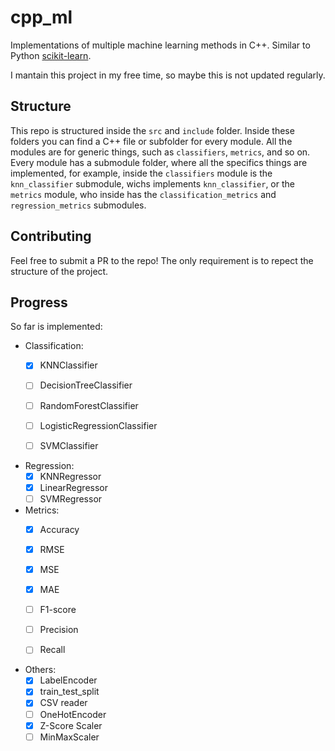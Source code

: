 # cpp_ml

Implementations of multiple machine learning methods in C++. Similar to Python [scikit-learn](https://scikit-learn.org/).

I mantain this project in my free time, so maybe this is not updated regularly.

## Structure

This repo is structured inside the `src` and `include` folder. Inside these folders you can find a C++ file or subfolder for every module. All the modules are for generic things, such as `classifiers`, `metrics`, and so on. Every module has a submodule folder, where all the specifics things are implemented, for example, inside the `classifiers` module is the `knn_classifier` submodule, wichs implements `knn_classifier`, or the `metrics` module, who inside has the `classification_metrics` and `regression_metrics` submodules.


## Contributing

Feel free to submit a PR to the repo! The only requirement is to repect the structure of the project.

## Progress

So far is implemented:

- Classification:
  * [x] KNNClassifier
  * [ ] DecisionTreeClassifier
  * [ ] RandomForestClassifier
  * [ ] LogisticRegressionClassifier
  * [ ] SVMClassifier


- Regression:
  * [x] KNNRegressor
  * [x] LinearRegressor
  * [ ] SVMRegressor

- Metrics:
  * [x] Accuracy
  * [x] RMSE
  * [x] MSE
  * [x] MAE
  * [ ] F1-score
  * [ ] Precision
  * [ ] Recall


- Others:
  * [x] LabelEncoder
  * [x] train_test_split
  * [x] CSV reader
  * [ ] OneHotEncoder
  * [x] Z-Score Scaler
  * [ ] MinMaxScaler
